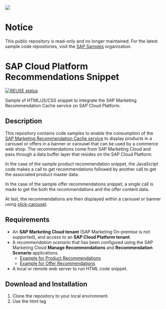 ![](https://img.shields.io/badge/STATUS-NOT%20CURRENTLY%20MAINTAINED-red.svg?longCache=true&style=flat)

# Notice
This public repository is read-only and no longer maintained. For the latest sample code repositories, visit the [SAP Samples](https://github.com/SAP-samples) organization.

# SAP Cloud Platform Recommendations Snippet

[![REUSE status](https://api.reuse.software/badge/github.com/SAP-samples/cloud-marketing-recommendation-ui-snippets)](https://api.reuse.software/info/github.com/SAP-samples/cloud-marketing-recommendation-ui-snippets)

Sample of HTML/JS/CSS snippet to integrate the SAP Marketing Recommendation Cache service on SAP Cloud Platform.

## Description

This repository contains code samples to enable the consumption of the [SAP Marketing Recommendation Cache service](https://api.sap.com/api/API_MKT_RECOMMENDATION_SRV/resource) to display products in a carousel or offers in a banner or carousel that can be used by a commerce web shop. The recommendations come from SAP Marketing Cloud and pass through a data buffer layer that resides on the SAP Cloud Platform.

In the case of the sample product recommendation snippet, the JavaScript code makes a call to get recommendations followed by another call to get the associated product master data.

In the case of the sample offer recommendations snippet, a single call is made to get the both the recommendations and the offer content data.

At last, the recommendations are then displayed within a carousel or banner using [slick-carousel](https://github.com/kenwheeler/slick).

## Requirements

* An **SAP Marketing Cloud tenant** (SAP Marketing On-premise is not supported), and access to an **SAP Cloud Platform tenant**.
* A *recommendation scenario* that has been configured using the SAP Marketing Cloud **Manage Recommendations** and **Recommendation Scenario** applications.
    * [Example for Product Recommendations](https://help.sap.com/viewer/b88f770e4b7c4ecead5477e7a6c7b8f7/1902.500/en-US/f2b2a435679e4edbbc9821f967445a6a.html)
    * [Example for Offer Recommendations](https://help.sap.com/viewer/b88f770e4b7c4ecead5477e7a6c7b8f7/2008.500/en-US/e72bbecf89b344d8bad5963446889158.html)
* A local or remote web server to run HTML code snippet.

## Download and Installation

1. Clone the repository to your local environment.
2. Use the html tag <script> inside your HTML page to include the JavaScript file from the following based on your scenario:
	* reco_product_carousel.js
	* reco_offer_banner.js
	* reco_offer_carousel.js

Refer to [snippet_example.html](https://github.com/SAP-samples/cloud-marketing-recommendation-ui-snippets/blob/master/main/snippet_example.html) for its related code snippet.

## Configuration

There is no configuration required for the code snippet. The only requirement is to pass the mandatory parameters. As mentioned above,  an active recommendation scenario is required from the underlying SAP Marketing Cloud system. Please refer to the [SAP Marketing Cloud application help](https://help.sap.com/viewer/b88f770e4b7c4ecead5477e7a6c7b8f7/1902.500/en-US/b6e0e555fb26727fe10000000a44538d.html) for additional informations.

The recommendation scenario provides the values for some of the mandatory parameters (l54, k13, k14, v).

## Known Issues

There are currently no known issues.

## How to obtain support

SAP does not offer support for the sample codes.
These sample codes are provided as-is.

## License
Copyright (c) 2020 SAP SE or an SAP affiliate company. All rights reserved. This project is licensed under the Apache Software License, version 2.0 except as noted otherwise in the [LICENSE](LICENSES/Apache-2.0.txt).
